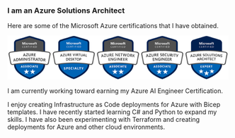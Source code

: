 ### I am an Azure Solutions Architect

Here are some of the Microsoft Azure certifications that I have obtained.

<img src="images\azure-administrator-associate-email.png" width=100><img src="images\azure-virtual-desktop-email.png" width=100><img src="images\azure-network-engineer-associate-email.png" width=100><img src="images\azure-security-engineer-associate-email.png" width=100><img src="images\azure-solutions-architect-expert-email.png" width=100>

I am currently working toward earning my Azure AI Engineer Certification.

I enjoy creating Infrastructure as Code deployments for Azure with Bicep templates.  I have recently started learning C# and Python to expand my skills.  I have also been experimenting with Terraform and creating deployments for Azure and other cloud environments.

